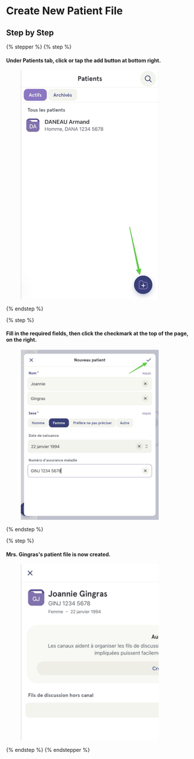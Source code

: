 # Create New Patient File

## Step by Step

{% stepper %}
{% step %}
#### Under Patients tab, click or tap the add button at bottom right.

<div align="left"><figure><img src="../../.gitbook/assets/Creer une nouvelle fiche patient - Step1.jpeg" alt="" width="375"><figcaption></figcaption></figure></div>
{% endstep %}

{% step %}
#### Fill in the required fields, then click the checkmark at the top of the page, on the right.

<div align="left"><figure><img src="../../.gitbook/assets/Creer une nouvelle fiche patient - Step2.jpeg" alt="" width="375"><figcaption></figcaption></figure></div>
{% endstep %}

{% step %}
#### Mrs. Gingras's patient file is now created.

<div align="left"><figure><img src="../../.gitbook/assets/Creer une nouvelle fiche patient - Step3.jpeg" alt="" width="375"><figcaption></figcaption></figure></div>
{% endstep %}
{% endstepper %}
